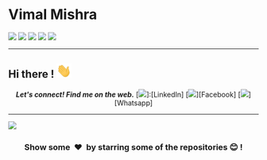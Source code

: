 # Vimal Mishra
<img height="30" src="https://img.shields.io/badge/python%20-%2314354C.svg?&style=for-the-badge&logo=python&logoColor=white" />  
<img height="30" src="https://img.shields.io/badge/c%20-%2300599C.svg?&style=for-the-badge&logo=c&logoColor=white"/>
<img height="30" src="https://img.shields.io/badge/java-%23ED8B00.svg?&style=for-the-badge&logo=java&logoColor=white"/>
<img height="30" src="https://img.shields.io/badge/html5%20-%23E34F26.svg?&style=for-the-badge&logo=html5&logoColor=white"/>
<img height="30" src="https://img.shields.io/badge/css3%20-%231572B6.svg?&style=for-the-badge&logo=css3&logoColor=white"/>
<hr/>

<h2> Hi there ! <img src="https://raw.githubusercontent.com/ABSphreak/ABSphreak/master/gifs/Hi.gif" width="30px"></h2>
<p align="center">
  <b><i>Let's connect! Find me on the web.</i></b>
[<img height="30" src="https://img.shields.io/badge/linkedin-%230077B5.svg?&style=for-the-badge&logo=linkedin&logoColor=white" />]:[LinkedIn]
[<img height="30" src = "https://img.shields.io/badge/facebook-%231877F2.svg?&style=for-the-badge&logo=facebook&logoColor=white" />][Facebook]
[<img height="30" src= "https://img.shields.io/badge/WHATSAPP-%2325D366.svg?&style=for-the-badge&logo=whatsapp&logoColor=white" />][Whatsapp]

<br />
<hr />

<!--
**mishravimal99/mishravimal99** is a ✨ _special_ ✨ repository because its `README.md` (this file) appears on your GitHub profile.

Here are some ideas to get you started:

- 🔭 I’m currently working on ...
- 🌱 I’m currently learning ...
- 👯 I’m looking to collaborate on ...
- 🤔 I’m looking for help with ...
- 💬 Ask me about ...
- 📫 How to reach me: ...
- 😄 Pronouns: ...
- ⚡ Fun fact: ...
-->
![](https://komarev.com/ghpvc/?username=mishravimal99&color=blue&style=plastic&label=Github+Profile+Views)

<h3 align="center">Show some &nbsp;❤️&nbsp; by starring some of the repositories 😊 !</h3>


[linkedin]: https://www.linkedin.com/in/vimal-mishra-95462b187/
[Facebook]: https://www.facebook.com/REYAN.SINGH.75436/
